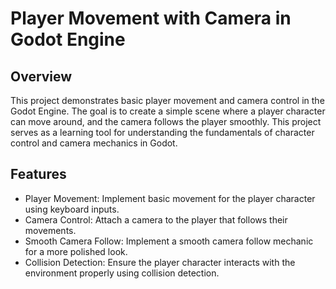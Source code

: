 # Player Movement with Camera in Godot Engine
## Overview

This project demonstrates basic player movement and camera control in the Godot Engine. The goal is to create a simple scene where a player character can move around, and the camera follows the player smoothly. This project serves as a learning tool for understanding the fundamentals of character control and camera mechanics in Godot.

## Features

- Player Movement: Implement basic movement for the player character using keyboard inputs.
- Camera Control: Attach a camera to the player that follows their movements.
- Smooth Camera Follow: Implement a smooth camera follow mechanic for a more polished look.
- Collision Detection: Ensure the player character interacts with the environment properly using collision detection.


